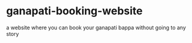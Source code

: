 # ganapati-booking-website
a website where you can book your ganapati bappa without going to any story 
